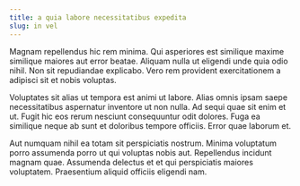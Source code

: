```yaml
---
title: a quia labore necessitatibus expedita
slug: in vel
---
```


Magnam repellendus hic rem minima. Qui asperiores est similique maxime similique maiores aut error beatae. Aliquam nulla ut eligendi unde quia odio nihil. Non sit repudiandae explicabo. Vero rem provident exercitationem a adipisci sit et nobis voluptas.

Voluptates sit alias ut tempora est animi ut labore. Alias omnis ipsam saepe necessitatibus aspernatur inventore ut non nulla. Ad sequi quae sit enim et ut. Fugit hic eos rerum nesciunt consequuntur odit dolores. Fuga ea similique neque ab sunt et doloribus tempore officiis. Error quae laborum et.

Aut numquam nihil ea totam sit perspiciatis nostrum. Minima voluptatum porro assumenda porro ut qui voluptas nobis aut. Repellendus incidunt magnam quae. Assumenda delectus et et qui perspiciatis maiores voluptatem. Praesentium aliquid officiis eligendi nam.
